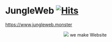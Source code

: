 # JungleWeb                                            [![Hits](https://hits.seeyoufarm.com/api/count/incr/badge.svg?url=https%3A%2F%2Fgithub.com%2Fbckim9489%2FJungleWeb&count_bg=%2331352E&title_bg=%2303AE1C&icon=spring.svg&icon_color=%23E7E7E7&title=HITS&edge_flat=false)](https://hits.seeyoufarm.com)
https://www.jungleweb.monster
<div align="center">
  <img src="https://github.com/bckim9489/JungleWeb/assets/47053587/d1256cf5-19ef-4848-a36f-51eb37b3c3f0">
  we make Website
</div>
